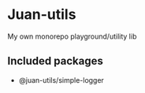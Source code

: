 # Juan-utils

My own monorepo playground/utility lib

## Included packages

- @juan-utils/simple-logger